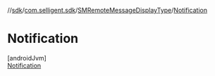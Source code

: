 //[sdk](../../../../index.md)/[com.selligent.sdk](../../index.md)/[SMRemoteMessageDisplayType](../index.md)/[Notification](index.md)

# Notification

[androidJvm]\
[Notification](index.md)
